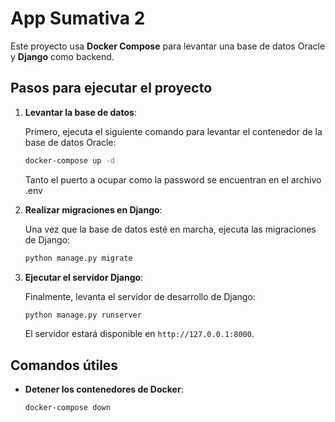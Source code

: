 # App Sumativa 2

Este proyecto usa **Docker Compose** para levantar una base de datos Oracle y **Django** como backend.

## Pasos para ejecutar el proyecto

1. **Levantar la base de datos**:

    Primero, ejecuta el siguiente comando para levantar el contenedor de la base de datos Oracle:

    ```bash
    docker-compose up -d
    ```

    Tanto el puerto a ocupar como la password se encuentran en el archivo .env

2. **Realizar migraciones en Django**:

    Una vez que la base de datos esté en marcha, ejecuta las migraciones de Django:

    ```bash
    python manage.py migrate
    ```


3. **Ejecutar el servidor Django**:

    Finalmente, levanta el servidor de desarrollo de Django:

    ```bash
    python manage.py runserver
    ```

    El servidor estará disponible en `http://127.0.0.1:8000`.

## Comandos útiles

- **Detener los contenedores de Docker**:

    ```bash
    docker-compose down
    ```


